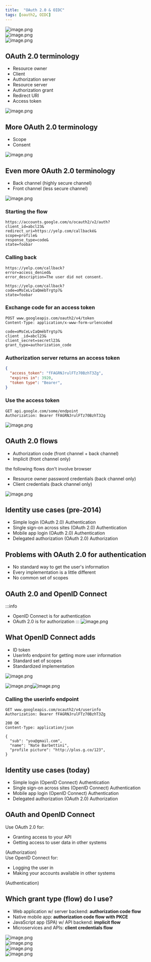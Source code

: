 ```yaml
---
title:  "OAuth 2.0 & OIDC"
tags: [oauth2, OIDC]
---
```

![image.png](/assets/img/oauth1.png)<br />![image.png](/assets/img/oauth2.png)<br />![image.png](/assets/img/oauth3.png)
## OAuth 2.0 terminology

- Resource owner
- Client
- Authorization server
- Resource server
- Authorization grant
- Redirect URI
- Access token

![image.png](/assets/img/oauth4.png)
## More OAuth 2.0 terminology

- Scope
- Consent

![image.png](/assets/img/oauth5.png)
## Even more OAuth 2.0 terminology

- Back channel (highly secure channel)
- Front channel (less secure channel)

![image.png](/assets/img/oauth6.png)
### Starting the flow
```http
https://accounts.google.com/o/ocauth2/v2/auth?
client_id=abcl23&
redirect_uri=https://yelp.com/callbacké&
scope=profile&
response_type=code&
state=foobar
```
### Calling back
```http
https://yelp.com/callback?
error=access_denied&
error_description=The user did not consent.
```
```http
https://yelp.com/callback?
code=oMsCeLvIaQmébTrgtp7&
state=foobar
```
### Exchange code for an access token
```http
POST www.googleapis.com/oauth2/v4/token
Content-Type: application/x-www-form-urlencoded

code=oMsCeLvIaQmébTrgtp7&
client _id=abcl23&
client_secret=secretl23&
grant_type=authorization_code
```
### Authorization server returns an access token
```json
{
  "access_token": "fFAGRNJrulFTz70BzhT3Zg",
  "expires in": 3920,
  "token type": "Bearer",
}
```
### Use the access token
```http
GET api.google.com/some/endpoint
Authorization: Bearer fFAGRNJrulFTz70BzhT32g
```
![image.png](/assets/img/oauth7.png)
## OAuth 2.0 flows

- Authorization code (front channel + back channel)
- Implicit (front channel only)

the following flows don't involve browser

- Resource owner password credentials (back channel only) 
- Client credentials (back channel only)

![image.png](/assets/img/oauth8.png)
## Identity use cases (pre-2014)

- Simple login (OAuth 2.0) 					Authentication
- Single sign-on across sites (OAuth 2.0) 		Authentication
- Mobile app login (OAuth 2.0) 				Authentication
- Delegated authorization (OAuth 2.0) 			Authorization
## Problems with OAuth 2.0 for authentication

- No standard way to get the user's information
- Every implementation is a little different
- No common set of scopes
## OAuth 2.0 and OpenID Connect 
:::info

- OpenID Connect is for authentication
- OAuth 2.0 is for authorization
:::
![image.png](/assets/img/oauth9.png)
## What OpenID Connect adds

- ID token
- Userlnfo endpoint for getting more user information
- Standard set of scopes
- Standardized implementation

![image.png](/assets/img/oauth10.png)

![image.png](/assets/img/oauth11.png)![image.png](/assets/img/oauth12.png)
### Calling the userinfo endpoint
```http
GET www.googleapis.com/ocauth2/v4/userinfo
Authorization: Bearer fFAGRNJrulFTz70BzhT3Zg

200 OK
Content-Type: application/json

{
  "sub": "you@gmail.com",
  "name": "Nate Barbettini",
  "profile picture": "http://plus.g.co/123",
}
```
## Identity use cases (today) 

- Simple login (OpenID Connect) 				Authentication
- Single sign-on across sites (OpenID Connect) 	Authentication
- Mobile app login (OpenID Connect) 			Authentication
- Delegated authorization (OAuth 2.0) 			Authorization
## OAuth and OpenID Connect 
Use OAuth 2.0 for: 

- Granting access to your API 
- Getting access to user data in other systems

(Authorization)<br />Use OpenID Connect for:

- Logging the user in
- Making your accounts available in other systems

(Authentication)
## Which grant type (flow) do I use?

- Web application w/ server backend: **authorization code flow**
- Native mobile app: **authorization code flow with PKCE**
- JavaScript app (SPA) w/ API backend: **implicit flow**
- Microservices and APIs: **client credentials flow**

![image.png](/assets/img/oauth13.png)<br />![image.png](/assets/img/oauth14.png)<br />![image.png](/assets/img/oauth15.png)<br />![image.png](/assets/img/oauth16.png)<br /> 
